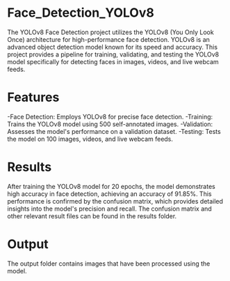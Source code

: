 # Face_Detection_YOLOv8

The YOLOv8 Face Detection project utilizes the YOLOv8 (You Only Look Once) architecture for high-performance face detection. YOLOv8 is an advanced object detection model known for its speed and accuracy. This project provides a pipeline for training, validating, and testing the YOLOv8 model specifically for detecting faces in images, videos, and live webcam feeds.

# Features
-Face Detection: Employs YOLOv8 for precise face detection.
-Training: Trains the YOLOv8 model using 500 self-annotated images.
-Validation: Assesses the model's performance on a validation dataset.
-Testing: Tests the model on 100 images, videos, and live webcam feeds.

# Results 
After training the YOLOv8 model for 20 epochs, the model demonstrates high accuracy in face detection, achieving an accuracy of 91.85%. This performance is confirmed by the confusion matrix, which provides detailed insights into the model's precision and recall. The confusion matrix and other relevant result files can be found in the results folder.

# Output 
The output folder contains images that have been processed using the model.
